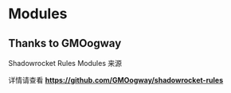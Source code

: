 # Modules

## Thanks to GMOogway
Shadowrocket Rules Modules 来源

详情请查看 **https://github.com/GMOogway/shadowrocket-rules** 

